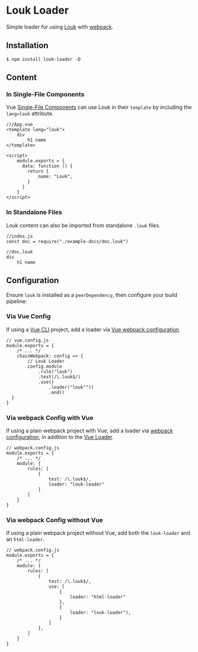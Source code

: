 # Louk Loader
Simple loader for using [Louk](https://github.com/agorischek/louk) with [webpack](https://webpack.js.org).

## Installation
```
$ npm install louk-loader -D
```

## Content

### In Single-File Components
Vue [Single-File Components](https://vuejs.org/v2/guide/single-file-components.html) can use Louk in their `template` by including the `lang=louk` attribute.
```
///App.vue
<template lang="louk">
    div
        h1 name
</template>

<script>
    module.exports = {
      data: function () {
        return {
            name: "Louk",
        }
      }
    }
</script>
```

### In Standalone Files
Louk content can also be imported from standalone `.louk` files.
```
//index.js
const doc = require("./example-docs/doc.louk")
```
```
//doc.louk
div
    h1 name
```

## Configuration
Ensure `louk` is installed as a `peerDependency`, then configure your build pipeline:

### Via Vue Config
If using a [Vue CLI](https://cli.vuejs.org/) project, add a loader via [Vue webpack configuration](https://cli.vuejs.org/guide/webpack.html#simple-configuration).
```
// vue.config.js
module.exports = {
    /* ... */
    chainWebpack: config => {
        // Louk Loader
        config.module
            .rule("louk")
            .test(/\.louk$/)
            .use()
                .loader("louk""))
                .end()
  }
}
```

### Via webpack Config with Vue
If using a plain webpack project with Vue, add a loader via [webpack configuration](https://webpack.js.org/concepts/loaders/#configuration), in addition to the [Vue Loader](https://vue-loader.vuejs.org/guide/#vue-cli).
```
// webpack.config.js
module.exports = {
    /* ... */
    module: {
        rules: [
            {
                test: /\.louk$/,
                loader: "louk-loader"
            }
        ]
    }
}
```

### Via webpack Config without Vue
If using a plain webpack project without Vue, add both the `louk-loader` and an `html-loader`.
```
// webpack.config.js
module.exports = {
    /* ... */
    module: {
        rules: [
            {
                test: /\.louk$/,
                use: [
                    {
                        loader: "html-loader"
                    },
                    {
                        loader: "louk-loader"),
                    }
                ]
            },
        ]
    }
}
```
